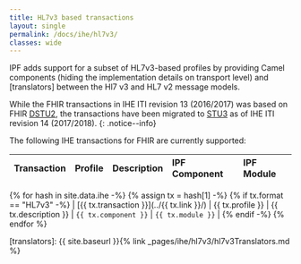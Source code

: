 ```yaml
---
title: HL7v3 based transactions
layout: single
permalink: /docs/ihe/hl7v3/
classes: wide
---
```


 
IPF adds support for a subset of HL7v3-based profiles by providing Camel components (hiding the 
 implementation details on transport level) and [translators] between the Hl7 v3 and HL7 v2 message models.

While the FHIR transactions in IHE ITI revision 13 (2016/2017) was based on FHIR [DSTU2](https://hl7.org/fhir/DSTU2/index.html),
the transactions have been migrated to [STU3](https://hl7.org/fhir/index.html) as of IHE ITI revision 14 (2017/2018).
{: .notice--info}

The following IHE transactions for FHIR are currently supported:

| Transaction             | Profile          | Description           | IPF Component          |  IPF Module |
|:------------------------|:-----------------|:----------------------|:-----------------------|:------------|
{% for hash in site.data.ihe -%}
  {% assign tx = hash[1] -%}
  {% if tx.format == "HL7v3" -%}
| [{{ tx.transaction }}](../{{ tx.link }}/)  | {{ tx.profile }} | {{ tx.description }}  | `{{ tx.component }}`  | `{{ tx.module }}` |
  {% endif -%}
{% endfor %}

[translators]: {{ site.baseurl }}{% link _pages/ihe/hl7v3/hl7v3Translators.md %}